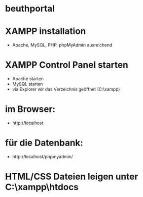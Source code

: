 # beuthportal
# XAMPP installation
- Apache, MySQL, PHP, phpMyAdmin ausreichend

# XAMPP Control Panel starten
- Apache starten
- MySQL starten
- via Explorer wir das Verzeichnis geöffnet (C:\xampp)

# im Browser: 
- http://localhost

# für die Datenbank:
- http://localhost/phpmyadmin/

# HTML/CSS Dateien leigen unter C:\xampp\htdocs  
